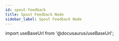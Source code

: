 ```yaml
---
id: spout-feedback
title: Spout Feedback Node
sidebar_label: Spout Feedback Node
---
```


import useBaseUrl from '@docusaurus/useBaseUrl';